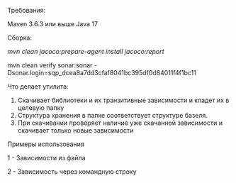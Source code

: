 Требования:

Maven 3.6.3 или выше Java 17


Сборка:

_mvn clean jacoco:prepare-agent install jacoco:report_


mvn clean verify sonar:sonar -Dsonar.login=sqp_dcea8a7dd3cfaf8041bc395df0d84011f4f1bc11



Что делает утилита:

1) Скачивает библиотеки и их транзитивные зависимости и кладет их в целевую папку
2) Структура хранения в папке соответствует структуре базеля.
3) При скачивании проверяет наличие уже скачанной зависимости и скачивает только новые зависимости

Примеры использования

1 - Зависимости из файла

2 - Зависимость через командную строку
